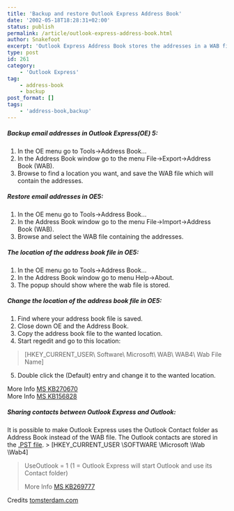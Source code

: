 ```yaml
---
title: 'Backup and restore Outlook Express Address Book'
date: '2002-05-18T18:28:31+02:00'
status: publish
permalink: /article/outlook-express-address-book.html
author: Snakefoot
excerpt: 'Outlook Express Address Book stores the addresses in a WAB file, which one can backup and restore.'
type: post
id: 261
category:
    - 'Outlook Express'
tag:
    - address-book
    - backup
post_format: []
tags:
    - 'address-book,backup'
---
```

##### Backup email addresses in Outlook Express(OE) 5:

1. In the OE menu go to Tools-&gt;Address Book...
2. In the Address Book window go to the menu File-&gt;Export-&gt;Address Book (WAB).
3. Browse to find a location you want, and save the WAB file which will contain the addresses.

##### Restore email addresses in OE5:

1. In the OE menu go to Tools-&gt;Address Book...
2. In the Address Book window go to the menu File-&gt;Import-&gt;Address Book (WAB).
3. Browse and select the WAB file containing the addresses.

##### The location of the address book file in OE5:

1. In the OE menu go to Tools-&gt;Address Book...
2. In the Address Book window go to menu Help-&gt;About.
3. The popup should show where the wab file is stored.

##### Change the location of the address book file in OE5:

1. Find where your address book file is saved.
2. Close down OE and the Address Book.
3. Copy the address book file to the wanted location.
4. Start regedit and go to this location:  
    
  > \[HKEY\_CURRENT\_USER\\ Software\\ Microsoft\\ WAB\\ WAB4\\ Wab File Name\]
5. Double click the (Default) entry and change it to the wanted location.
 
 More Info [MS KB270670](http://support.microsoft.com/kb/270670 "OLEXP: How to Back Up and Recover Outlook Express Data [Q270670]")  
 More Info [MS KB156828](http://support.microsoft.com/kb/156828 "How to Change the Location of the Windows Address Book [Q156828]")  
##### Sharing contacts between Outlook Express and Outlook:

 It is possible to make Outlook Express uses the Outlook Contact folder as Address Book instead of the WAB file. The Outlook contacts are stored in the [.PST file](/article/outlook-backup-personal-folders.html). > \[HKEY\_CURRENT\_USER \\SOFTWARE \\Microsoft \\Wab \\Wab4\]  
>  UseOutlook = 1 (1 = Outlook Express will start Outlook and use its Contact folder)  
>   
>  More Info [MS KB269777](http://support.microsoft.com/kb/269777 "OLEXP: Error Message: Address Book Failed to Load [Q269777]")

 Credits [tomsterdam.com](http://tomsterdam.com/)